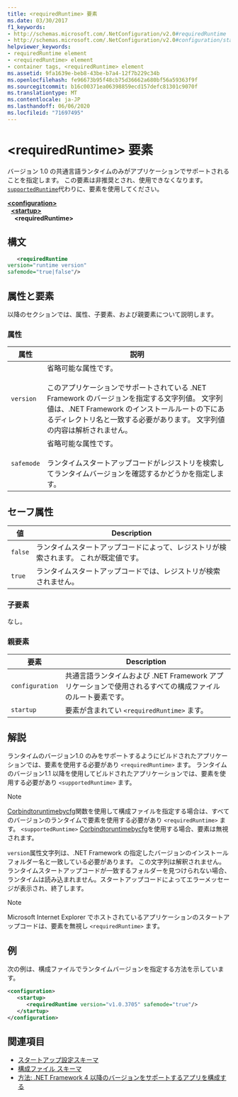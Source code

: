 ```yaml
---
title: <requiredRuntime> 要素
ms.date: 03/30/2017
f1_keywords:
- http://schemas.microsoft.com/.NetConfiguration/v2.0#requiredRuntime
- http://schemas.microsoft.com/.NetConfiguration/v2.0#configuration/startup/requiredRuntime
helpviewer_keywords:
- requiredRuntime element
- <requiredRuntime> element
- container tags, <requiredRuntime> element
ms.assetid: 9fa1639e-beb8-43be-b7a4-12f7b229c34b
ms.openlocfilehash: fe96673b95f48cb75d36662a680bf56a59363f9f
ms.sourcegitcommit: b16c00371ea06398859ecd157defc81301c9070f
ms.translationtype: MT
ms.contentlocale: ja-JP
ms.lasthandoff: 06/06/2020
ms.locfileid: "71697495"
---
```

# <a name="requiredruntime-element"></a>\<requiredRuntime> 要素

バージョン 1.0 の共通言語ランタイムのみがアプリケーションでサポートされることを指定します。 この要素は非推奨とされ、使用できなくなります。 [`supportedRuntime`](supportedruntime-element.md)代わりに、要素を使用してください。

[**\<configuration>**](../configuration-element.md)  
&nbsp;&nbsp;[**\<startup>**](startup-element.md)  
&nbsp;&nbsp;&nbsp;&nbsp;**\<requiredRuntime>**  

## <a name="syntax"></a>構文

```xml
   <requiredRuntime  
version="runtime version"
safemode="true|false"/>
```

## <a name="attributes-and-elements"></a>属性と要素

以降のセクションでは、属性、子要素、および親要素について説明します。

### <a name="attributes"></a>属性

|属性|説明|
|---------------|-----------------|
|`version`|省略可能な属性です。<br /><br /> このアプリケーションでサポートされている .NET Framework のバージョンを指定する文字列値。 文字列値は、.NET Framework のインストールルートの下にあるディレクトリ名と一致する必要があります。 文字列値の内容は解析されません。|
|`safemode`|省略可能な属性です。<br /><br /> ランタイムスタートアップコードがレジストリを検索してランタイムバージョンを確認するかどうかを指定します。|

## <a name="safemode-attribute"></a>セーフ属性

|値|Description|
|-----------|-----------------|
|`false`|ランタイムスタートアップコードによって、レジストリが検索されます。 これが既定値です。|
|`true`|ランタイムスタートアップコードでは、レジストリが検索されません。|

### <a name="child-elements"></a>子要素

なし。

### <a name="parent-elements"></a>親要素

|要素|Description|
|-------------|-----------------|
|`configuration`|共通言語ランタイムおよび .NET Framework アプリケーションで使用されるすべての構成ファイルのルート要素です。|
|`startup`|要素が含まれてい `<requiredRuntime>` ます。|

## <a name="remarks"></a>解説
 ランタイムのバージョン1.0 のみをサポートするようにビルドされたアプリケーションでは、要素を使用する必要があり `<requiredRuntime>` ます。 ランタイムのバージョン1.1 以降を使用してビルドされたアプリケーションでは、要素を使用する必要があり `<supportedRuntime>` ます。

> [!NOTE]
> [Corbindtoruntimebycfg](../../../unmanaged-api/hosting/corbindtoruntimebycfg-function.md)関数を使用して構成ファイルを指定する場合は、すべてのバージョンのランタイムで要素を使用する必要があり `<requiredRuntime>` ます。 `<supportedRuntime>` [Corbindtoruntimebycfg](../../../unmanaged-api/hosting/corbindtoruntimebycfg-function.md)を使用する場合、要素は無視されます。

 `version`属性文字列は、.NET Framework の指定したバージョンのインストールフォルダー名と一致している必要があります。 この文字列は解釈されません。 ランタイムスタートアップコードが一致するフォルダーを見つけられない場合、ランタイムは読み込まれません。スタートアップコードによってエラーメッセージが表示され、終了します。

> [!NOTE]
> Microsoft Internet Explorer でホストされているアプリケーションのスタートアップコードは、要素を無視し `<requiredRuntime>` ます。

## <a name="example"></a>例

次の例は、構成ファイルでランタイムバージョンを指定する方法を示しています。

```xml
<configuration>
   <startup>
      <requiredRuntime version="v1.0.3705" safemode="true"/>
   </startup>
</configuration>
```

## <a name="see-also"></a>関連項目

- [スタートアップ設定スキーマ](index.md)
- [構成ファイル スキーマ](../index.md)
- [方法: .NET Framework 4 以降のバージョンをサポートするアプリを構成する](../../../migration-guide/how-to-configure-an-app-to-support-net-framework-4-or-4-5.md)
